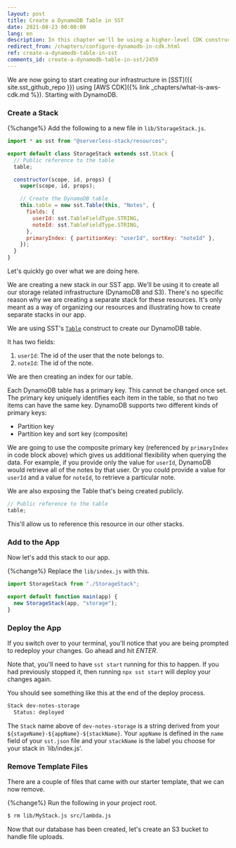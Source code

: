 ```yaml
---
layout: post
title: Create a DynamoDB Table in SST
date: 2021-08-23 00:00:00
lang: en
description: In this chapter we'll be using a higher-level CDK construct to configure a DynamoDB table in our SST app.
redirect_from: /chapters/configure-dynamodb-in-cdk.html
ref: create-a-dynamodb-table-in-sst
comments_id: create-a-dynamodb-table-in-sst/2459
---
```


We are now going to start creating our infrastructure in [SST]({{ site.sst_github_repo }}) using [AWS CDK]({% link _chapters/what-is-aws-cdk.md %}). Starting with DynamoDB.

### Create a Stack

{%change%} Add the following to a new file in `lib/StorageStack.js`.

``` js
import * as sst from "@serverless-stack/resources";

export default class StorageStack extends sst.Stack {
  // Public reference to the table
  table;

  constructor(scope, id, props) {
    super(scope, id, props);

    // Create the DynamoDB table
    this.table = new sst.Table(this, "Notes", {
      fields: {
        userId: sst.TableFieldType.STRING,
        noteId: sst.TableFieldType.STRING,
      },
      primaryIndex: { partitionKey: "userId", sortKey: "noteId" },
    });
  }
}
```

Let's quickly go over what we are doing here.

We are creating a new stack in our SST app. We'll be using it to create all our storage related infrastructure (DynamoDB and S3). There's no specific reason why we are creating a separate stack for these resources. It's only meant as a way of organizing our resources and illustrating how to create separate stacks in our app.

We are using SST's [`Table`](https://docs.serverless-stack.com/constructs/Table) construct to create our DynamoDB table.

It has two fields:
1. `userId`: The id of the user that the note belongs to.
2. `noteId`: The id of the note.

We are then creating an index for our table.

Each DynamoDB table has a primary key. This cannot be changed once set. The primary key uniquely identifies each item in the table, so that no two items can have the same key. DynamoDB supports two different kinds of primary keys:

* Partition key
* Partition key and sort key (composite)

We are going to use the composite primary key (referenced by `primaryIndex` in code block above) which gives us additional flexibility when querying the data. For example, if you provide only the value for `userId`, DynamoDB would retrieve all of the notes by that user. Or you could provide a value for `userId` and a value for `noteId`, to retrieve a particular note.

We are also exposing the Table that's being created publicly.

``` js
// Public reference to the table
table;
```

This'll allow us to reference this resource in our other stacks.

### Add to the App

Now let's add this stack to our app.

{%change%} Replace the `lib/index.js` with this.

``` js
import StorageStack from "./StorageStack";

export default function main(app) {
  new StorageStack(app, "storage");
}
```

### Deploy the App

If you switch over to your terminal, you'll notice that you are being prompted to redeploy your changes. Go ahead and hit _ENTER_.

Note that, you'll need to have `sst start` running for this to happen. If you had previously stopped it, then running `npx sst start` will deploy your changes again.

You should see something like this at the end of the deploy process.

``` bash
Stack dev-notes-storage
  Status: deployed
```

The `Stack` name above of `dev-notes-storage` is a string derived from your `${stageName}-${appName}-${stackName}`. Your `appName` is defined in the `name` field of your `sst.json` file and your `stackName` is the label you choose for your stack in `lib/index.js'.

### Remove Template Files

There are a couple of files that came with our starter template, that we can now remove.

{%change%} Run the following in your project root.

``` bash
$ rm lib/MyStack.js src/lambda.js
```

Now that our database has been created, let's create an S3 bucket to handle file uploads.
